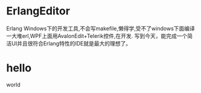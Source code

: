 ErlangEditor
============

Erlang Windows下的开发工具,不会写makefile,懒得学,受不了windows下面编译一大堆erl,WPF上面用AvalonEdit+Telerik控件,在开发.
写到今天，能完成一个简洁UI并且很符合Erlang特性的IDE就是最大的理想了。

hello
=====
world
